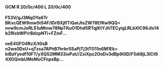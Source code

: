#### GCM R 20/0c/400 L 20/0c/400
**F53V/gJ3MqOYa6Tr**<br/>**BKxcQEW9mw5tS4F/IDrBXjIfTiQatJtsZW78EfKw9QQ=**<br/>**nvw9cmJoRLS1uMmw78NpTKuO1Dhd5RTqjKtYJhTECyigLRLbXlC96JIs14b2RlcbWP/rBdzpNTi+FZmF...**<br/><br/>
**neE4GFO4RzX/t0sB**<br/>**n2ws0DxU+qTzsa7APhB7hrbrSSaPjTj3tTO11n6M1Ek=**<br/>**kiBaYyedf10FT/yXQS2MM33ioPat//ZsiXpz2OoDv3dBp9i0D/F5di8jL3lCt94XGQmbUMeMoCFnpxBp...**